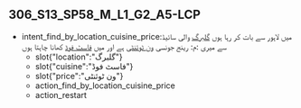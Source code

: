 ## 306_S13_SP58_M_L1_G2_A5-LCP
* intent_find_by_location_cuisine_price:میں لاہور سے بات کر رہا ہوں [گلبرگ](location) والی سائیڈ سے میری :م: رینج جونسی [ون ٹوئنٹی](price) ہے اور میں [فاسٹ فوڈ](cuisine) کھانا چاہتا ہوں
	- slot{"location":"گلبرگ"}
	- slot{"cuisine":"فاسٹ فوڈ"}
	- slot{"price":"ون ٹوئنٹی"}
	- action_find_by_location_cuisine_price
	- action_restart